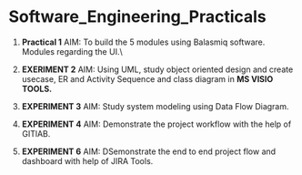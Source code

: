 # Software_Engineering_Practicals

1. **Practical 1**
   AIM: To build the 5 modules using Balasmiq software. Modules regarding the UI.\

2. **EXERIMENT 2**
   AIM: Using UML, study object oriented design and create usecase, ER and Activity Sequence and class diagram in **MS VISIO TOOLS.**

3. **EXPERIMENT 3**
   AIM: Study system modeling using Data Flow Diagram.

4. **EXPERIMENT 4**
   AIM: Demonstrate the project workflow with the help of GITlAB.

5. **EXPERIMENT 6**
   AIM: DSemonstrate the end to end project flow and dashboard with help of JIRA Tools.

